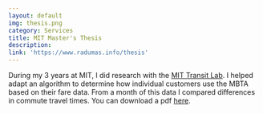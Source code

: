 ```yaml
---
layout: default
img: thesis.png
category: Services
title: MIT Master's Thesis
description: 
link: 'https://www.radumas.info/thesis'
---
```

During my 3 years at MIT, I did research with the [MIT Transit Lab](https://transitlab.mit.edu). I helped adapt an algorithm to determine how individual customers use the MBTA based on their fare data. From a month of this data I compared differences in commute travel times. You can download a pdf [here](https://www.radumas.info/thesis/raw_thesis/Thesis%20Final.pdf).
